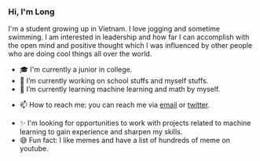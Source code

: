 ### Hi, I'm Long

<!--
**icesonata/icesonata** is a ✨ _special_ ✨ repository because its `README.md` (this file) appears on your GitHub profile.
-->
I'm a student growing up in Vietnam. I love jogging and sometime swimming. I am interested in leadership and how far I can accomplish with the open mind and positive thought which I was influenced by other people who are doing cool things all over the world. 

- 🎓 I'm currently a junior in college.
- 🔭 I’m currently working on school stuffs and myself stuffs.
- 🌱 I’m currently learning machine learning and math by myself.
<!-- - 👯 I’m looking to collaborate on ... -->
<!-- - 🤔 I’m looking for help with ... -->
<!-- - 💬 Ask me about ... -->
- 📫 How to reach me: you can reach me via [email](mailto:long.h.nguyen16@gmail.com) or [twitter](https://twitter.com/longng216).
<!-- - 😄 Pronouns: ... -->
- ✨ I'm looking for opportunities to work with projects related to machine learning to gain experience and sharpen my skills.
- 😅 Fun fact: I like memes and have a list of hundreds of meme on youtube.

<!-- <table><tr><td align="center" width="55%">
  
![Long's github stats](https://github-readme-stats.vercel.app/api?username=icesonata&count_private=true&show_icons=true&theme=dark)

</td><td align="top" width="45%">

[![Top Langs](https://github-readme-stats.vercel.app/api/top-langs/?username=icesonata&layout=compact&theme=dark)](https://github.com/icesonata/github-readme-stats)

</td></tr></table>
 -->
